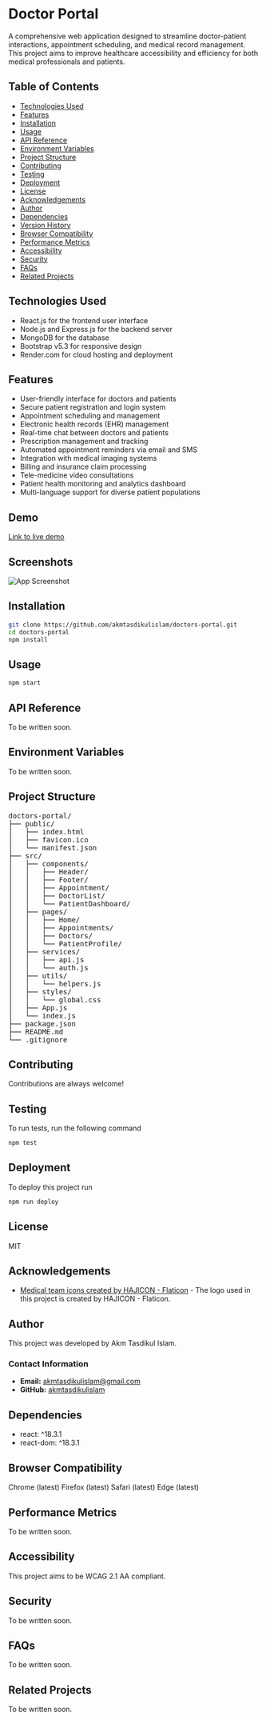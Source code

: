 # Doctor Portal

A comprehensive web application designed to streamline doctor-patient interactions, appointment scheduling, and medical record management. This project aims to improve healthcare accessibility and efficiency for both medical professionals and patients.

## Table of Contents

- [Technologies Used](#technologies-used)
- [Features](#features)
- [Installation](#installation)
- [Usage](#usage)
- [API Reference](#api-reference)
- [Environment Variables](#environment-variables)
- [Project Structure](#project-structure)
- [Contributing](#contributing)
- [Testing](#testing)
- [Deployment](#deployment)
- [License](#license)
- [Acknowledgements](#acknowledgements)
- [Author](#author)
- [Dependencies](#dependencies)
- [Version History](#version-history)
- [Browser Compatibility](#browser-compatibility)
- [Performance Metrics](#performance-metrics)
- [Accessibility](#accessibility)
- [Security](#security)
- [FAQs](#faqs)
- [Related Projects](#related-projects)

## Technologies Used

- React.js for the frontend user interface
- Node.js and Express.js for the backend server
- MongoDB for the database
- Bootstrap v5.3 for responsive design
- Render.com for cloud hosting and deployment

## Features

- User-friendly interface for doctors and patients
- Secure patient registration and login system
- Appointment scheduling and management
- Electronic health records (EHR) management
- Real-time chat between doctors and patients
- Prescription management and tracking
- Automated appointment reminders via email and SMS
- Integration with medical imaging systems
- Billing and insurance claim processing
- Tele-medicine video consultations
- Patient health monitoring and analytics dashboard
- Multi-language support for diverse patient populations

## Demo

[Link to live demo](https://your-demo-link.com)

## Screenshots

![App Screenshot](https://via.placeholder.com/468x300?text=App+Screenshot+Here)

## Installation

```bash
git clone https://github.com/akmtasdikulislam/doctors-portal.git
cd doctors-portal
npm install
```

## Usage

```bash
npm start
```

## API Reference

<!-- Get all items
  GET /api/items

| Parameter | Type | Description |
|-----------|------|-------------|
| api_key   | string | Required. Your API key | -->

To be written soon.

## Environment Variables

<!-- To run this project, you will need to add the following environment variables to your .env file

API_KEY

ANOTHER_API_KEY -->

To be written soon.

## Project Structure

<pre>
doctors-portal/
├── public/
│   ├── index.html
│   ├── favicon.ico
│   └── manifest.json
├── src/
│   ├── components/
│   │   ├── Header/
│   │   ├── Footer/
│   │   ├── Appointment/
│   │   ├── DoctorList/
│   │   └── PatientDashboard/
│   ├── pages/
│   │   ├── Home/
│   │   ├── Appointments/
│   │   ├── Doctors/
│   │   └── PatientProfile/
│   ├── services/
│   │   ├── api.js
│   │   └── auth.js
│   ├── utils/
│   │   └── helpers.js
│   ├── styles/
│   │   └── global.css
│   ├── App.js
│   └── index.js
├── package.json
├── README.md
└── .gitignore
</pre>

## Contributing

Contributions are always welcome!

## Testing

To run tests, run the following command

```bash
npm test
```

## Deployment

To deploy this project run

```bash
npm run deploy
```

## License

MIT

## Acknowledgements

- [Medical team icons created by HAJICON - Flaticon](https://www.flaticon.com/free-icons/medical-team) - The logo used in this project is created by HAJICON - Flaticon.

## Author

This project was developed by Akm Tasdikul Islam.

### Contact Information

- **Email:** akmtasdikulislam@gmail.com
- **GitHub:** [akmtasdikulislam](https://github.com/akmtasdikulislam)

## Dependencies

- react: ^18.3.1
- react-dom: ^18.3.1

## Browser Compatibility

Chrome (latest)
Firefox (latest)
Safari (latest)
Edge (latest)

## Performance Metrics

<!-- Lighthouse score: 95/100
Page load time: < 3s -->

To be written soon.

## Accessibility

This project aims to be WCAG 2.1 AA compliant.

## Security

<!-- Describe any security measures or considerations... -->

To be written soon.

## FAQs

<!-- Question 1? Answer 1

Question 2? Answer 2 -->

To be written soon.

## Related Projects

To be written soon.
